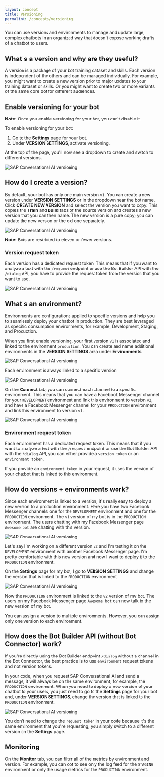 ```yaml
---
layout: concept
title: Versioning
permalink: /concepts/versioning
---
```


You can use versions and environments to manage and update large, complex chatbots in an organized way that doesn't expose working drafts of a chatbot to users. 

## What's a version and why are they useful?

A version is a package of your bot training dataset and skills. Each version is independent of the others and can be managed individually. For example, you might want to create a new version prior to major updates to your training dataset or skills. Or you might want to create two or more variants of the same core bot for different audiences.  

## Enable versioning for your bot

**Note:** Once you enable versioning for your bot, you can't disable it.

To enable versioning for your bot:
1. Go to the **Settings** page for your bot.
2. Under **VERSION SETTINGS**, activate versioning.

At the top of the page, you'll now see a dropdown to create and switch to different versions.

![SAP Conversational AI versioning](https://cdn.cai.tools.sap/man/monitoring/versioning-activation.png)

## How do I create a version?

By default, your bot has only one main version `v1`. You can create a new version under **VERSION SETTINGS** or in the dropdown near the bot name. Click **CREATE NEW VERSION** and select the version you want to copy. This copies the **Train** and **Build** tabs of the source version and creates a new version that you can then name. The new version is a pure copy; you can update the new version or the old one separately.

![SAP Conversational AI versioning](https://cdn.cai.tools.sap/man/monitoring/versioning-new-version.png)

**Note:** Bots are restricted to eleven or fewer versions.

### Version request token

Each version has a dedicated request token. This means that if you want to analyze a text with the `/request` endpoint or use the Bot Builder API with the `/dialog` API, you have to provide the request token from the version that you want to use.

![SAP Conversational AI versioning](https://cdn.cai.tools.sap/man/monitoring/versioning-tokens.png)

## What's an environment?

Environments are configurations applied to specific versions and help you to seamlessly deploy your chatbot in production. They are best leveraged as specific consumption environments, for example, Development, Staging, and Production.

When you first enable versioning, your first version `v1` is associated and linked to the environment `production`. You can create and name additional environments in the **VERSION SETTINGS** area under **Environments**.

![SAP Conversational AI versioning](https://cdn.cai.tools.sap/man/monitoring/versionings-envs.png)

Each environment is always linked to a specific version.

![SAP Conversational AI versioning](https://cdn.cai.tools.sap/man/monitoring/versioning-env-version.png)

On the **Connect** tab, you can connect each channel to a specific environment. This means that you can have a Facebook Messenger channel for your `DEVELOPMENT` environment and link this environment to version `v2`, and have a Facebook Messenger channel for your `PRODUCTION` environment and link this environment to version `v1`. 

![SAP Conversational AI versioning](https://cdn.cai.tools.sap/man/monitoring/versioning-chanels.png)

### Environment request token

Each environment has a dedicated request token. This means that if you want to analyze a text with the `/request` endpoint or use the Bot Builder API with the `/dialog` API, you can either provide a `version token` or an `environment token`.

If you provide an `environment token` in your request, it uses the version of your chatbot that is linked to this environment.

## How do versions + environments work?

Since each environment is linked to a version, it's really easy to deploy a new version to a production environment.
Here you have two Facebook Messenger channels: one for the `DEVELOPMENT` environment and one for the `PRODUCTION` environment. The `v1` version of my bot is in the `PRODUCTION` environment. The users chatting with my Facebook Messenger page `Awesome bot` are chatting with this version.

![SAP Conversational AI versioning](https://cdn.cai.tools.sap/man/monitoring/versioning-messenger.png)

Let's say I'm working on a different version `v2` and I'm testing it on the `DEVELOPMENT` environment with another Facebook Messenger page. I'm pretty comfortable with this new version and now I want to deploy it to the `PRODUCTION` environment.

On the **Settings** page for my bot, I go to **VERSION SETTINGS** and change the version that is linked to the `PRODUCTION` environment.

![SAP Conversational AI versioning](https://cdn.cai.tools.sap/man/monitoring/versioning-deploy.png)

Now the `PRODUCTION` environment is linked to the `v2` version of my bot. The users on my Facebook Messenger page `Awesome bot` can now talk to the new version of my bot.

You can assign a version to multiple environments. However, you can assign only one version to each environment.


## How does the Bot Builder API (without Bot Connector) work?

If you're directly using the Bot Builder endpoint `/dialog` without a channel in the Bot Connector, the best practice is to use `environment` request tokens and not version tokens.

In your code, when you request SAP Conversational AI and send a message, it will always be on the same environment, for example, the `PRODUCTION` environment. When you need to deploy a new version of your chatbot to your users, you just need to go to the **Settings** page for your bot and, under **VERSION SETTINGS**, change the version that is linked to the `PRODUCTION` environment.

![SAP Conversational AI versioning](https://cdn.cai.tools.sap/man/monitoring/versioning-deploy.png)

You don't need to change the `request token` in your code because it's the same environment that you're requesting; you simply switch to a different version on the **Settings** page.


## Monitoring

On the **Monitor** tab, you can filter all of the metrics by environment and version. For example, you can opt to see only the log feed for the `STAGING` environment or only the usage metrics for the `PRODUCTION` environment.
